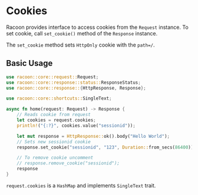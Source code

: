 # Cookies

Racoon provides interface to access cookies from the `Request` instance. To set cookie, call `set_cookie()` method of the `Response` instance.

The `set_cookie` method sets `HttpOnly` cookie with the `path=/`.

## Basic Usage
```rust
use racoon::core::request::Request;
use racoon::core::response::status::ResponseStatus;
use racoon::core::response::{HttpResponse, Response};

use racoon::core::shortcuts::SingleText;

async fn home(request: Request) -> Response {
    // Reads cookie from request
    let cookies = request.cookies;
    println!("{:?}", cookies.value("sessionid"));

    let mut response = HttpResponse::ok().body("Hello World");
    // Sets new sessionid cookie
    response.set_cookie("sessionid", "123", Duration::from_secs(86400));

    // To remove cookie uncomment
    // response.remove_cookie("sessionid");
    response
}
```

`request.cookies` is a `HashMap` and implements `SingleText` trait.

